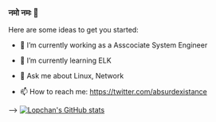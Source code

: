 ### नमो नमः 🙏



Here are some ideas to get you started:

- 🔭 I’m currently working as a Asscociate System Engineer

- 🌱 I’m currently learning ELK

- 💬 Ask me about Linux, Network

- 📫 How to reach me: https://twitter.com/absurdexistance

-->
[![Lopchan's GitHub stats](https://github-readme-stats.vercel.app/api?username=lopchan)](https://github.com/anuraghazra/github-readme-stats)
